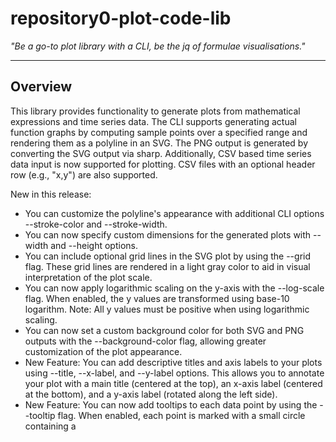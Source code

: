 # repository0-plot-code-lib

_"Be a go-to plot library with a CLI, be the jq of formulae visualisations."_

---

## Overview

This library provides functionality to generate plots from mathematical expressions and time series data. The CLI supports generating actual function graphs by computing sample points over a specified range and rendering them as a polyline in an SVG. The PNG output is generated by converting the SVG output via sharp. Additionally, CSV based time series data input is now supported for plotting. CSV files with an optional header row (e.g., "x,y") are also supported.

New in this release:
- You can customize the polyline's appearance with additional CLI options --stroke-color and --stroke-width.
- You can now specify custom dimensions for the generated plots with --width and --height options.
- You can include optional grid lines in the SVG plot by using the --grid flag. These grid lines are rendered in a light gray color to aid in visual interpretation of the plot scale.
- You can now apply logarithmic scaling on the y-axis with the --log-scale flag. When enabled, the y values are transformed using base-10 logarithm. Note: All y values must be positive when using logarithmic scaling.
- You can now set a custom background color for both SVG and PNG outputs with the --background-color flag, allowing greater customization of the plot appearance.
- New Feature: You can add descriptive titles and axis labels to your plots using --title, --x-label, and --y-label options. This allows you to annotate your plot with a main title (centered at the top), an x-axis label (centered at the bottom), and a y-axis label (rotated along the left side).
- New Feature: You can now add tooltips to each data point by using the --tooltip flag. When enabled, each point is marked with a small circle containing a <title> element that shows the (x, y) coordinates. Additionally, you can customize the tooltip text by using the new --tooltip-format option, where you can specify a template like "X: {x}, Y: {y}". The placeholders {x} and {y} will be replaced with the corresponding data values formatted to two decimal places. Importantly, these tooltip markers now have a pointer cursor to indicate interactivity.
- New Feature: You can now customize the dash pattern of the plotted polyline with the --dash-array option (e.g., "5,5") to create dashed or dotted line styles.
- CSV files with an optional header row (e.g., "x,y") are now supported, and the header is automatically ignored.

---

## Usage

You can run the CLI with the following options:

- --expression: A mathematical expression (e.g., "y=sin(x)").
- --range: A range specification for variables (e.g., "x=-10:10,y=-1:1").
- --csv: CSV-formatted time series data with two comma-separated values (x,y) per line. When this option is provided, the --expression and --range options are ignored. CSV files with an optional header row are supported.
- --file: The output filename for the generated plot. If the file has a .svg extension, an SVG plot with the rendered graph will be generated. If the file has a .png extension, the tool will generate a PNG plot by converting the SVG output.
- --stroke-color: (Optional) Custom stroke color for the plot's polyline. Defaults to blue for function plots and red for CSV plots.
- --stroke-width: (Optional) Custom stroke width for the plot's polyline. Defaults to 2.
- --width: (Optional) Custom width for the output SVG/PNG. Defaults to 300 if not provided.
- --height: (Optional) Custom height for the output SVG/PNG. Defaults to 150 if not provided.
- --grid: (Optional) Include grid lines in the SVG plot. When this flag is used, the plot will display light gray grid lines in the background, computed based on the provided range.
- --log-scale: (Optional) Apply logarithmic scaling on the y-axis. When this flag is used, y-values are transformed using base-10 logarithm. All y values must be positive; otherwise, an error is shown.
- --background-color: (Optional) Set a custom background color for the generated SVG/PNG output. Defaults to '#f0f0f0' if not specified.
- --title: (Optional) Sets a custom title for the plot. The title is displayed at the top center of the SVG.
- --x-label: (Optional) Sets a custom label for the x-axis. The label appears at the bottom center of the SVG.
- --y-label: (Optional) Sets a custom label for the y-axis. The label appears along the left side of the SVG, rotated for readability.
- --tooltip: (Optional) Add tooltips to each data point in the plot. When enabled, each point is marked with a small circle containing a <title> element that shows the (x, y) coordinates. The tooltip markers now display a pointer cursor to indicate interactivity.
- --tooltip-format: (Optional) Customize the tooltip text format when --tooltip is enabled. Use a template string with placeholders {x} and {y} (e.g., "X: {x}, Y: {y}").
- --dash-array: (Optional) Custom dash pattern for the plotted polyline (e.g., "5,5") to create dashed or dotted line styles.

### Example using Expression (Default styling and dimensions):

To generate an SVG plot that renders a graph of the function with default styling and dimensions (and default background color):

    node src/lib/main.js --expression "y=sin(x)" --range "x=-10:10,y=-1:1" --file output.svg

To generate a PNG plot with default styling and dimensions:

    node src/lib/main.js --expression "y=sin(x)" --range "x=-10:10,y=-1:1" --file output.png

### Example using Expression with Custom Styling, Dimensions, Grid Lines, Logarithmic Scaling, Background Color, Labels, Tooltips, and Dash Pattern:

To generate an SVG plot with a custom stroke color, stroke width, width, height, grid lines, logarithmic scaling, custom background color, annotations (title and axis labels), tooltips with custom formatting, and a dashed line style (provided y values are positive):

    node src/lib/main.js --expression "y=x+10" --range "x=0:10,y=10:20" --file custom_output.svg --stroke-color green --stroke-width 5 --width 500 --height 400 --grid --log-scale --background-color "#ffdead" --title "My Plot Title" --x-label "Time (s)" --y-label "Value" --tooltip --tooltip-format "X: {x}, Y: {y}" --dash-array "5,5"

### Example using CSV (Default styling and dimensions):

To generate an SVG plot from CSV data with default styling and dimensions (header row optional):

    node src/lib/main.js --csv "0,0\n5,10\n10,5" --file csv_output.svg

To generate a PNG plot from CSV data with default styling and dimensions (header row optional):

    node src/lib/main.js --csv "0,0\n5,10\n10,5" --file csv_output.png

### Example using CSV with Custom Styling, Dimensions, Grid Lines, Logarithmic Scaling, Background Color, Labels, Tooltips, and Dash Pattern:

To generate an SVG plot from CSV data with custom styling, dimensions, grid lines, logarithmic scaling, custom background color, annotations (title and axis labels), tooltips with custom formatting, and a dashed line style (ensure all y values are positive):

    node src/lib/main.js --csv "0,1\n5,10\n10,100" --file custom_csv_output.svg --stroke-color purple --stroke-width 3 --width 600 --height 450 --grid --log-scale --background-color "#e0ffff" --title "CSV Plot Title" --x-label "X-Axis" --y-label "Y-Axis" --tooltip --tooltip-format "X: {x}; Y: {y}" --dash-array "2,2"

If the --file option is provided with a filename that does not end with .svg or .png, an error message will be displayed.

---

## License

MIT
